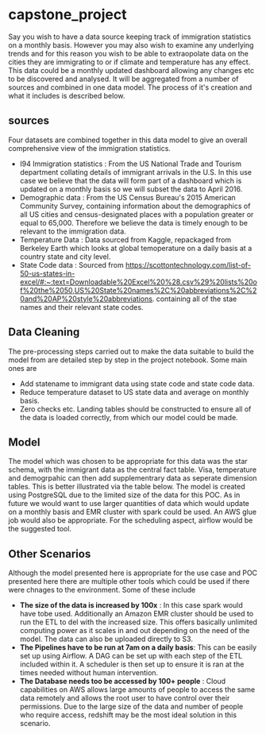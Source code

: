 # capstone_project

Say you wish to have a data source keeping track of immigration statistics on a monthly basis. However you may also wish to examine any underlying trends and for this reason you wish to be able to extraopolate data on the cities they are immigrating to or if climate and temperature has any effect. This data could be a monthly updated dashboard allowing any changes etc to be discovered and analysed. It will be aggregated from a number of sources and combined in one data model. The process of it's creation and what it includes is described below. 

## sources
Four datasets are combined together in this data model to give an overall comprehensive view of the immigration statistics. 
- I94 Immigration statistics : From the US National Trade and Tourism department collating details of immigrant arrivals in the U.S. In this use case we believe that the data will form part of a dashboard which is updated on a monthly basis so we will subset the data to April 2016.
- Demographic data : From the US Census Bureau's 2015 American Community Survey, containing information about the demographics of all US cities and census-designated places with a population greater or equal to 65,000. Therefore we believe the data is timely enough to be relevant to the immigration data.
- Temperature Data : Data sourced from Kaggle, repackaged from Berkeley Earth which looks at global temoperature on a daily basis at a country state and city level.
- State Code data : Sourced from https://scottontechnology.com/list-of-50-us-states-in-excel/#:~:text=Downloadable%20Excel%20%28.csv%29%20lists%20of%20the%2050,US%20State%20names%2C%20abbreviations%2C%20and%20AP%20style%20abbreviations. containing all of the stae names and their relevant state codes.

## Data Cleaning

The pre-processing steps carried out to make the data suitable to build the model from are detailed step by step in the project notebook. Some main ones are
- Add statename to immigrant data using state code and state code data.
- Reduce temperature dataset to US state data and average on monthly basis.
- Zero checks etc.
Landing tables should be constructed to ensure all of the data is loaded correctly, from which our model could be made.

## Model 
The model which was chosen to be appropriate for this data was the star schema, with the immigrant data as the central fact table. Visa, temperature and demogrpahic can then add supplementrary data as seperate dimension tables. This is better illustrated via the table below. 
The model is created using PostgreSQL due to the limited size of the data for this POC. As in future we would want to use larger quantities of data which would update on a monthly basis and EMR cluster with spark could be used. An AWS glue job would also be appropriate. For the scheduling aspect, airflow would be the suggested tool. 

## Other Scenarios 

Although the model presented here is appropriate for the use case and POC presented here there are multiple other tools which could be used if there were chnages to the environment. Some of these include
 - **The size of the data is increased by 100x** : In this case spark would have tobe used. Additionally an Amazon EMR cluster should be used to run the ETL to del with the increased size. This offers basically unlimited computing power as it scales in and out depending on the need of the model. The data can also be uploaded directly to S3.
 - **The Pipelines have to be run at 7am on a daily basis**: This can be easily set up using Airflow. A DAG can be set up with each step of the ETL included within it. A scheduler is then set up to ensure it is ran at the times needed without human intervention.
 - **The Database needs too be accessed by 100+ people** : Cloud capabilities on AWS allows large amounts of people to access the same data remotely and allows the root user to have control over their permissions. Due to the large size of the data and number of people who require access, redshift may be the most ideal solution in this scenario.
